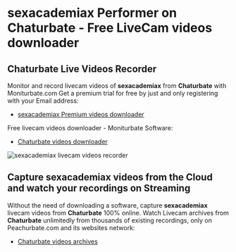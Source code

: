 # sexacademiax Performer on Chaturbate - Free LiveCam videos downloader

## Chaturbate Live Videos Recorder

Monitor and record livecam videos of **sexacademiax** from **Chaturbate** with Moniturbate.com
Get a premium trial for free by just and only registering with your Email address:
* [sexacademiax Premium videos downloader](https://moniturbate.com/request-demo-licence-key.html)

Free livecam videos downloader - Moniturbate Software:
* [Chaturbate videos downloader](https://moniturbate.com/moniturbate-download-software.html)

![sexacademiax livecam videos recorder](https://peachurnet.com/templates/moniturbate-software.png)


## Capture sexacademiax videos from the Cloud and watch your recordings on Streaming

Without the need of downloading a software, capture **sexacademiax** livecam videos from **Chaturbate** 100% online.
Watch Livecam archives from **Chaturbate** unlimitedly from thousands of existing recordings, only on Peachurbate.com and its websites network:
* [Chaturbate videos archives](https://peachurnet.com/)